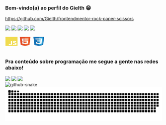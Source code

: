 ### Bem-vindo(a) ao perfil do Gielth 😁
https://github.com/Gielth/frontendmentor-rock-paper-scissors
 <div>
   <a href="https://github.com/Gielth">
   <img height="180em" src="https://github-readme-stats.vercel.app/api?username=Gielth&show_icons=true&theme=codeSTACKr&include_all_commits=true&count_private=true"/>
   <img height="180em" src="https://github-readme-stats.vercel.app/api/top-langs/?username=Gielth&layout=compact&langs_count=6&theme=neon"/>
   <a href="https://github.com/Gielth/frontendmento-rock-paper-scissors" target="_blank"><img height="122em" src="https://github-readme-stats.vercel.app/api/pin/?username=Gielth&repo=frontendmentor-rock-paper-scissors&layout=compact&langs_count=6&theme=codeSTACKr" target="_blank"/></a>
   <a href="https://github.com/Gielth/jogo-da-velha-DIO" target="_blank"><img height="122em" src="https://github-readme-stats.vercel.app/api/pin/?username=Gielth&repo=jogo-da-velha-DIO&layout=compact&langs_count=6&theme=neon" target="_blank"/></a>
   <a href="https://github.com/Gielth/Trabalho_Curadoria_Digital" target="_blank"><img height="138em" src="https://github-readme-stats.vercel.app/api/pin/?username=Gielth&repo=Trabalho_Curadoria_Digital&layout=compact&langs_count=6&theme=codeSTACKr" target="_blank"/></a>

</div>
<div style="display: inline_block"><br>
  <img align="center" alt="Js" height="30" width="40" src="https://raw.githubusercontent.com/devicons/devicon/master/icons/javascript/javascript-plain.svg">
  <img align="center" alt="HTML" height="30" width="40" src="https://raw.githubusercontent.com/devicons/devicon/master/icons/html5/html5-original.svg">
  <img align="center" alt="CSS" height="30" width="40" src="https://raw.githubusercontent.com/devicons/devicon/master/icons/css3/css3-original.svg">
</div>
 
 <br>
 
  ### Pra conteúdo sobre programação me segue a gente nas redes abaixo!
 
<div> 
  <a href="https://instagram.com/gielth.atelie" target="_blank"><img src="https://img.shields.io/badge/-Instagram-%23E4405F?style=for-the-badge&logo=instagram&logoColor=white" target="_blank"></a>
  <a href = "mailto:inaciospereira@gmail.com"><img src="https://img.shields.io/badge/-Gmail-%23333?style=for-the-badge&logo=gmail&logoColor=white" target="_blank"></a>
  <a href="https://www.linkedin.com/in/gielth" target="_blank"><img src="https://img.shields.io/badge/-LinkedIn-%230077B5?style=for-the-badge&logo=linkedin&logoColor=white" target="_blank"></a> 
</div>

<picture>
   <source media="(prefers-color-scheme: dark)" srcset="github-snake-dark.svg" />
   <source media="(prefers-color-scheme: light)" srcset="github-snake.svg" />
   <img alt="github-snake" src="github-snake.svg" />
</picture>

<picture>
  <source media="(prefers-color-scheme: dark)" srcset="https://raw.githubusercontent.com/Gielth/Gielth/output/github-contribution-grid-snake-dark.svg">
  <source media="(prefers-color-scheme: light)" srcset="https://raw.githubusercontent.com/Gielth/Gielth/output/github-contribution-grid-snake.svg">
  <img alt="github contribution grid snake animation" src="https://raw.githubusercontent.com/Gielth/Gielth/output/github-contribution-grid-snake.svg">
</picture>



